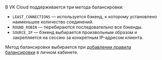 В VK Cloud поддерживается три метода балансировки:

* `LEAST_CONNECTIONS` — используется бэкенд, к которому установлено наименьшее количество соединений.
* `ROUND_ROBIN` — перебираются последовательно все бэкенды.
* `SOURCE_IP` — бэкенд выбирается произвольным образом и закрепляется на сессию за конкретным IP-адресом клиента.

Метод балансировки выбирается при [добавлении правила балансировки](/ru/networks/balancing/instructions/manage-lb#upravlenie_pravilami_balansirovki) в личном кабинете.